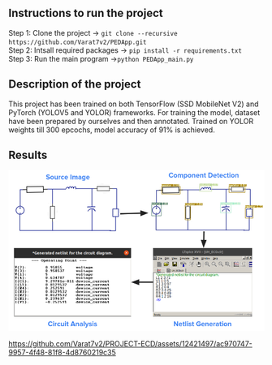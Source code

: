 ## Instructions to run the project
Step 1: Clone the project -> `git clone --recursive https://github.com/Varat7v2/PEDApp.git` \
Step 2: Intsall required packages -> `pip install -r requirements.txt` \
Step 3: Run the main program ->`python PEDApp_main.py`

## Description of the project
This project has been trained on both TensorFlow (SSD MobileNet V2) and PyTorch (YOLOV5 and YOLOR) frameworks. For training the model, dataset have been prepared by ourselves and then annotated. Trained on YOLOR weights till 300 epcochs, model accuracy of 91% is achieved.

## Results
![alt text](images/flowchart.png)

https://github.com/Varat7v2/PROJECT-ECD/assets/12421497/ac970747-9957-4f48-81f8-4d8760219c35

